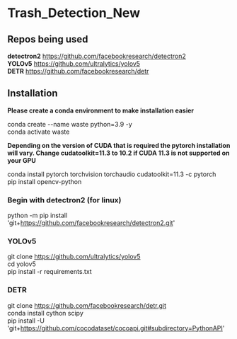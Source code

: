 # Trash_Detection_New

## Repos being used
**detectron2** https://github.com/facebookresearch/detectron2  
**YOLOv5** https://github.com/ultralytics/yolov5  
**DETR** https://github.com/facebookresearch/detr  

## Installation
**Please create a conda environment to make installation easier**

conda create --name waste python=3.9 -y  
conda activate waste  

**Depending on the version of CUDA that is required the pytorch installation will vary. Change cudatoolkit=11.3 to 10.2 if CUDA 11.3 is not supported on your GPU**

conda install pytorch torchvision torchaudio cudatoolkit=11.3 -c pytorch  
pip install opencv-python  

### Begin with detectron2 (for linux)
python -m pip install 'git+https://github.com/facebookresearch/detectron2.git'  

### YOLOv5 
git clone https://github.com/ultralytics/yolov5  
cd yolov5  
pip install -r requirements.txt  

### DETR
git clone https://github.com/facebookresearch/detr.git  
conda install cython scipy  
pip install -U 'git+https://github.com/cocodataset/cocoapi.git#subdirectory=PythonAPI'  
